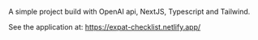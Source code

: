 A simple project build with OpenAI api, NextJS, Typescript and Tailwind.

See the application at: https://expat-checklist.netlify.app/